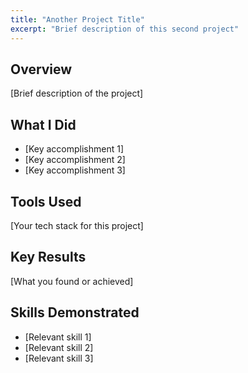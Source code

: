 ```yaml
---
title: "Another Project Title"
excerpt: "Brief description of this second project"
---
```


## Overview
[Brief description of the project]

## What I Did
- [Key accomplishment 1]
- [Key accomplishment 2]
- [Key accomplishment 3]

## Tools Used
[Your tech stack for this project]

## Key Results
[What you found or achieved]

## Skills Demonstrated
- [Relevant skill 1]
- [Relevant skill 2]
- [Relevant skill 3]
